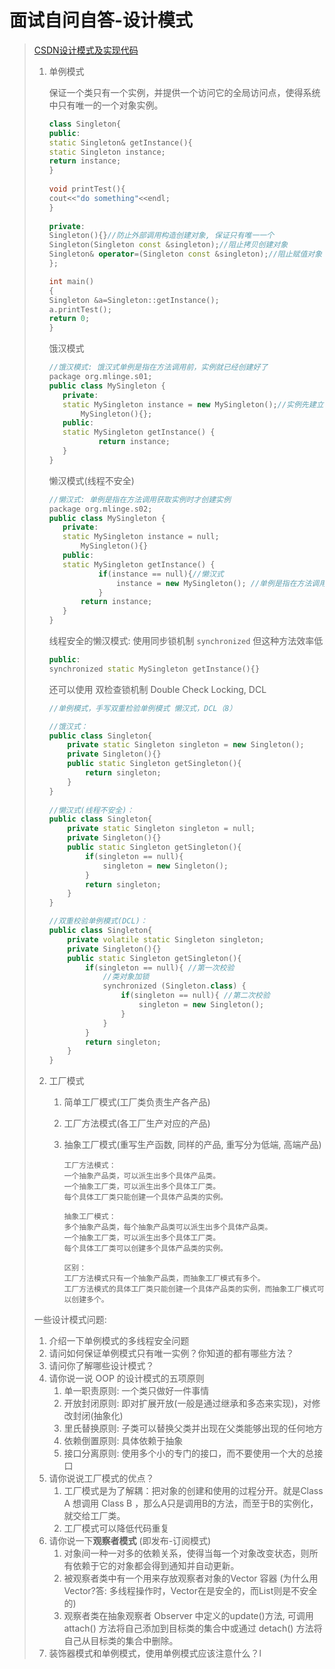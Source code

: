 # 面试自问自答-设计模式

> [CSDN设计模式及实现代码](https://blog.csdn.net/u010993820/article/details/80968933?utm_medium=distribute.pc_relevant.none-task-blog-BlogCommendFromMachineLearnPai2-3.nonecase&depth_1-utm_source=distribute.pc_relevant.none-task-blog-BlogCommendFromMachineLearnPai2-3.nonecase)
>
> 1. 单例模式
>
>    保证一个类只有一个实例，并提供一个访问它的全局访问点，使得系统中只有唯一的一个对象实例。
>
>    ```c++
>    class Singleton{
>    public:
>    static Singleton& getInstance(){
>    static Singleton instance;
>    return instance;
>    }
>      
>    void printTest(){
>    cout<<"do something"<<endl;
>    }
>      
>    private:
>    Singleton(){}//防止外部调用构造创建对象, 保证只有唯一一个
>    Singleton(Singleton const &singleton);//阻止拷贝创建对象
>    Singleton& operator=(Singleton const &singleton);//阻止赋值对象
>    };
>    
>    int main()
>    {
>    Singleton &a=Singleton::getInstance();
>    a.printTest();
>    return 0;
>    }
>    ```
>
>    饿汉模式
>
>    ```c++
>    //饿汉模式: 饿汉式单例是指在方法调用前，实例就已经创建好了
>    package org.mlinge.s01;
>    public class MySingleton {
>    	private:
>      	static MySingleton instance = new MySingleton();//实例先建立
>    		MySingleton(){};
>    	public:
>      	static MySingleton getInstance() {
>    			return instance;
>    	}
>    }
>    ```
>
>    懒汉模式(线程不安全)
>
>    ```c++
>    //懒汉式: 单例是指在方法调用获取实例时才创建实例
>    package org.mlinge.s02;
>    public class MySingleton {
>    	private:
>      	static MySingleton instance = null;
>    		MySingleton(){}
>    	public:
>      	static MySingleton getInstance() {
>    			if(instance == null){//懒汉式
>    				instance = new MySingleton(); //单例是指在方法调用获取实例时才创建实例
>    			}
>    		return instance;
>    	}
>    }
>    ```
>
>    线程安全的懒汉模式: 使用同步锁机制 `synchronized` 但这种方法效率低
>
>    ```c++
>    public: 
>    synchronized static MySingleton getInstance(){}
>    ```
>
>    还可以使用 双检查锁机制 Double Check Locking, DCL
>
>    ```c++
>    //单例模式，手写双重检验单例模式 懒汉式，DCL（8）
>    
>    //饿汉式：
>    public class Singleton{
>        private static Singleton singleton = new Singleton();
>        private Singleton(){}
>        public static Singleton getSingleton(){
>            return singleton;
>        }
>    }
>     
>    //懒汉式(线程不安全)：
>    public class Singleton{
>        private static Singleton singleton = null;
>        private Singleton(){}
>        public static Singleton getSingleton(){
>            if(singleton == null){
>                singleton = new Singleton();
>            }
>            return singleton;
>        }
>    }
>    
>    //双重校验单例模式(DCL)：
>    public class Singleton{
>        private volatile static Singleton singleton;
>        private Singleton(){}
>        public static Singleton getSingleton(){
>            if(singleton == null){ //第一次校验
>                //类对象加锁
>                synchronized (Singleton.class) {
>                    if(singleton == null){ //第二次校验
>                        singleton = new Singleton();
>                    }
>                }
>            }
>            return singleton;
>        }
>    }
>    ```
>
>    
>
> 2. 工厂模式
>
>    1. 简单工厂模式(工厂类负责生产各产品)
>
>    2. 工厂方法模式(各工厂生产对应的产品)
>
>    3. 抽象工厂模式(重写生产函数, 同样的产品, 重写分为低端, 高端产品)
>
>       ```
>       工厂方法模式：
>       一个抽象产品类，可以派生出多个具体产品类。   
>       一个抽象工厂类，可以派生出多个具体工厂类。   
>       每个具体工厂类只能创建一个具体产品类的实例。
>       
>       抽象工厂模式：
>       多个抽象产品类，每个抽象产品类可以派生出多个具体产品类。   
>       一个抽象工厂类，可以派生出多个具体工厂类。   
>       每个具体工厂类可以创建多个具体产品类的实例。   
>           
>       区别：
>       工厂方法模式只有一个抽象产品类，而抽象工厂模式有多个。   
>       工厂方法模式的具体工厂类只能创建一个具体产品类的实例，而抽象工厂模式可以创建多个。 
>       ```
>
> 一些设计模式问题:
>
> 1. 介绍一下单例模式的多线程安全问题
> 2. 请问如何保证单例模式只有唯一实例？你知道的都有哪些方法？
> 3. 请问你了解哪些设计模式？
> 4. 请你说一说 OOP 的设计模式的五项原则
>    1. 单一职责原则: 一个类只做好一件事情
>    2. 开放封闭原则: 即对扩展开放(一般是通过继承和多态来实现)，对修改封闭(抽象化)
>    3. 里氏替换原则: 子类可以替换父类并出现在父类能够出现的任何地方
>    4. 依赖倒置原则: 具体依赖于抽象
>    5. 接口分离原则: 使用多个小的专门的接口，而不要使用一个大的总接口
> 5. 请你说说工厂模式的优点？
>    1. 工厂模式是为了解耦：把对象的创建和使用的过程分开。就是Class A 想调用 Class B ，那么A只是调用B的方法，而至于B的实例化，就交给工厂类。
>    2. 工厂模式可以降低代码重复
> 6. 请你说一下**观察者模式** (即发布-订阅模式)
>    1. 对象间一种一对多的依赖关系，使得当每一个对象改变状态，则所有依赖于它的对象都会得到通知并自动更新。
>    2. 被观察者类中有一个用来存放观察者对象的Vector 容器 (为什么用Vector?答: 多线程操作时，Vector在是安全的，而List则是不安全的)
>    3. 观察者类在抽象观察者 Observer 中定义的update()方法, 可调用attach() 方法将自己添加到目标类的集合中或通过 detach() 方法将自己从目标类的集合中删除。
> 7. 装饰器模式和单例模式，使用单例模式应该注意什么？l